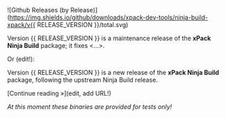 ![Github Releases (by Release)](https://img.shields.io/github/downloads/xpack-dev-tools/ninja-build-xpack/v{{ RELEASE_VERSION }}/total.svg)

Version {{ RELEASE_VERSION }} is a maintenance release of the **xPack Ninja Build** package; it fixes <...>.

Or (edit!):

Version {{ RELEASE_VERSION }} is a new release of the **xPack Ninja Build** package, following the upstream Ninja Build release.

[Continue reading »](edit, add URL!)

_At this moment these binaries are provided for tests only!_
